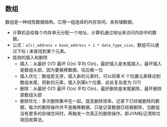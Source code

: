 ## 数组

数组是一种线性数据结构，它用一组连续的内存空间，来存储数据。
- 计算机会给每个内存单元分配一个地址，计算机通过地址来访问内存中的数据。
- 公式：`a[i]_address = base_address + i * data_type_size`，数组可以通过下标 i 来查找到某个元素。
- 低效的插入和删除
  - 插入：从最好 O(1) 最坏 O(n) 平均 O(n)，最好插入是末尾插入，最坏插入是数组头部，因为要搬移数据，往后推一位
  - 插入优化：数组若无序，插入新的元素时，可以将第 K 个位置元素移动到数组末尾，把新的元素，插入到第k个位置，此处复杂度为 O(1)
  - 删除：从最好 O(1) 最坏 O(n) 平均 O(n)，最好删除是末尾删除，最坏删除是数组头部
  - 删除优化：多次删除集中在一起，提高删除效率。记录下已经被删除的数据，每次的删除操作并不是搬移数据，只是记录数据已经被删除，当数组没有更多的存储空间时，再触发一次真正的删除操作。即JVM标记清除垃圾回收算法。
